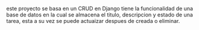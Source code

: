 este proyecto se basa en un CRUD en Django
tiene la funcionalidad de una base de datos en la cual se almacena el titulo, descripcion
y estado de una tarea, esta a su vez se puede actuaizar despues de creada o eliminar.
